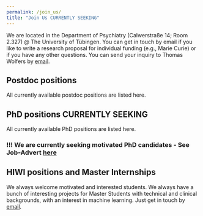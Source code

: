 ```yaml
---
permalink: /join_us/
title: "Join Us CURRENTLY SEEKING"
---
```


We are located in the Department of Psychiatry (Calwerstraße 14; Room 2.327) @ The University of Tübingen. You can get in touch by email if you like to write a research proposal for individual funding (e.g., Marie Curie) or if you have any other questions. You can send your inquiry to Thomas Wolfers by [email](mailto:dr.thomas.wolfers@gmail.com).

## Postdoc positions
All currently available postdoc positions are listed here.

## PhD positions CURRENTLY SEEKING
All currently available PhD positions are listed here.

### !!! We are currently seeking motivated PhD candidates - See Job-Advert [here](https://github.com/MHM-lab/MHM-lab.github.io/blob/master/files/Stellenausschreibung_PhD.pdf) ###

## HIWI positions and Master Internships
We always welcome motivated and interested students. We always have a bunch of interesting projects for Master Students with technical and clinical backgrounds, with an interest in machine learning. Just get in touch by [email](mailto:dr.thomas.wolfers@gmail.com).
